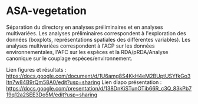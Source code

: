 # ASA-vegetation

Séparation du directory en analyses préliminaires et en analyses multivariées.
Les analyses préliminaires correspondent à l'exploration des données (boxplots, représentations spatiales des différentes variables).
Les analyses multivariées correspondent à l'ACP sur les données environnementales, l'AFC sur les espèces et la RDA/pRDA/Analyse canonique sur le couplage espèces/environnement.

Lien figures et résultats : https://docs.google.com/document/d/1U6amg8S4KkH4eM2BUptUSYfkGo3Itn7w84B9rQm58A0/edit?usp=sharing
Lien diapo présentation : https://docs.google.com/presentation/d/138DnKiSTunOTib66R_c3Q_83kPb719q12a2SEE3Do5M/edit?usp=sharing
